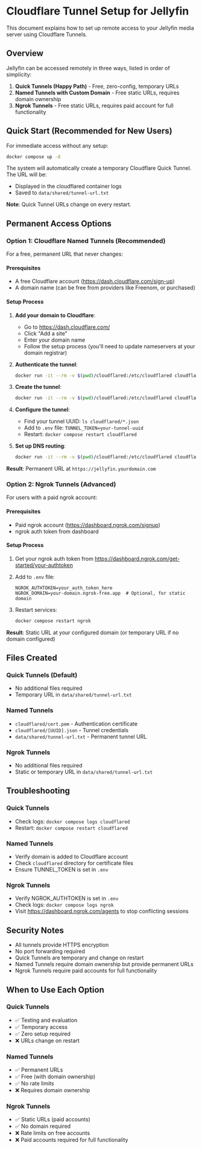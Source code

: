 # Cloudflare Tunnel Setup for Jellyfin

This document explains how to set up remote access to your Jellyfin media server using Cloudflare Tunnels.

## Overview

Jellyfin can be accessed remotely in three ways, listed in order of simplicity:

1. **Quick Tunnels (Happy Path)** - Free, zero-config, temporary URLs
2. **Named Tunnels with Custom Domain** - Free static URLs, requires domain ownership
3. **Ngrok Tunnels** - Free static URLs, requires paid account for full functionality

## Quick Start (Recommended for New Users)

For immediate access without any setup:

```bash
docker compose up -d
```

The system will automatically create a temporary Cloudflare Quick Tunnel. The URL will be:
- Displayed in the cloudflared container logs
- Saved to `data/shared/tunnel-url.txt`

**Note**: Quick Tunnel URLs change on every restart.

## Permanent Access Options

### Option 1: Cloudflare Named Tunnels (Recommended)

For a free, permanent URL that never changes:

#### Prerequisites
- A free Cloudflare account (https://dash.cloudflare.com/sign-up)
- A domain name (can be free from providers like Freenom, or purchased)

#### Setup Process
1. **Add your domain to Cloudflare**:
   - Go to https://dash.cloudflare.com/
   - Click "Add a site"
   - Enter your domain name
   - Follow the setup process (you'll need to update nameservers at your domain registrar)

2. **Authenticate the tunnel**:
   ```bash
   docker run -it --rm -v $(pwd)/cloudflared:/etc/cloudflared cloudflare/cloudflared:latest tunnel login
   ```

3. **Create the tunnel**:
   ```bash
   docker run -it --rm -v $(pwd)/cloudflared:/etc/cloudflared cloudflare/cloudflared:latest tunnel create jellyfin-tunnel
   ```

4. **Configure the tunnel**:
   - Find your tunnel UUID: `ls cloudflared/*.json`
   - Add to `.env` file: `TUNNEL_TOKEN=your-tunnel-uuid`
   - Restart: `docker compose restart cloudflared`

5. **Set up DNS routing**:
   ```bash
   docker run -it --rm -v $(pwd)/cloudflared:/etc/cloudflared cloudflare/cloudflared:latest tunnel route dns jellyfin-tunnel jellyfin.yourdomain.com
   ```

**Result**: Permanent URL at `https://jellyfin.yourdomain.com`

### Option 2: Ngrok Tunnels (Advanced)

For users with a paid ngrok account:

#### Prerequisites
- Paid ngrok account (https://dashboard.ngrok.com/signup)
- ngrok auth token from dashboard

#### Setup Process
1. Get your ngrok auth token from https://dashboard.ngrok.com/get-started/your-authtoken

2. Add to `.env` file:
   ```
   NGROK_AUTHTOKEN=your_auth_token_here
   NGROK_DOMAIN=your-domain.ngrok-free.app  # Optional, for static domain
   ```

3. Restart services:
   ```bash
   docker compose restart ngrok
   ```

**Result**: Static URL at your configured domain (or temporary URL if no domain configured)

## Files Created

### Quick Tunnels (Default)
- No additional files required
- Temporary URL in `data/shared/tunnel-url.txt`

### Named Tunnels
- `cloudflared/cert.pem` - Authentication certificate
- `cloudflared/[UUID].json` - Tunnel credentials
- `data/shared/tunnel-url.txt` - Permanent tunnel URL

### Ngrok Tunnels
- No additional files required
- Static or temporary URL in `data/shared/tunnel-url.txt`

## Troubleshooting

### Quick Tunnels
- Check logs: `docker compose logs cloudflared`
- Restart: `docker compose restart cloudflared`

### Named Tunnels
- Verify domain is added to Cloudflare account
- Check `cloudflared` directory for certificate files
- Ensure TUNNEL_TOKEN is set in `.env`

### Ngrok Tunnels
- Verify NGROK_AUTHTOKEN is set in `.env`
- Check logs: `docker compose logs ngrok`
- Visit https://dashboard.ngrok.com/agents to stop conflicting sessions

## Security Notes

- All tunnels provide HTTPS encryption
- No port forwarding required
- Quick Tunnels are temporary and change on restart
- Named Tunnels require domain ownership but provide permanent URLs
- Ngrok Tunnels require paid accounts for full functionality

## When to Use Each Option

### Quick Tunnels
- ✅ Testing and evaluation
- ✅ Temporary access
- ✅ Zero setup required
- ❌ URLs change on restart

### Named Tunnels
- ✅ Permanent URLs
- ✅ Free (with domain ownership)
- ✅ No rate limits
- ❌ Requires domain ownership

### Ngrok Tunnels
- ✅ Static URLs (paid accounts)
- ✅ No domain required
- ❌ Rate limits on free accounts
- ❌ Paid accounts required for full functionality